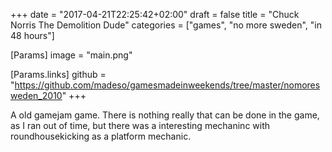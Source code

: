 +++
date = "2017-04-21T22:25:42+02:00"
draft = false
title = "Chuck Norris The Demolition Dude"
categories = ["games", "no more sweden", "in 48 hours"]

[Params]
image = "main.png"

[Params.links]
github = "https://github.com/madeso/gamesmadeinweekends/tree/master/nomoresweden_2010"
+++

A old gamejam game. There is nothing really that can be done in the game, as I ran out of time, but there was a interesting mechaninc with roundhousekicking as a platform mechanic.

